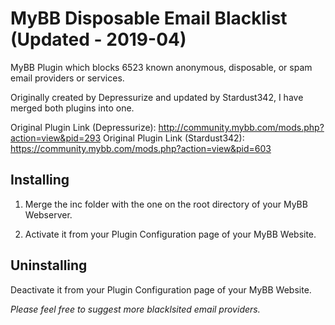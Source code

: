 # MyBB Disposable Email Blacklist (Updated - 2019-04)
MyBB Plugin which blocks 6523 known anonymous, disposable, or spam email providers or services.

Originally created by Depressurize and updated by Stardust342, I have merged both plugins into one.

Original Plugin Link (Depressurize): http://community.mybb.com/mods.php?action=view&pid=293
Original Plugin Link (Stardust342): https://community.mybb.com/mods.php?action=view&pid=603

<h2>Installing</h2> 

1) Merge the inc folder with the one on the root directory of your MyBB Webserver.

2) Activate it from your Plugin Configuration page of your MyBB Website.

<h2>Uninstalling</h2>

Deactivate it from your Plugin Configuration page of your MyBB Website.

<em>Please feel free to suggest more blacklsited email providers.</em>